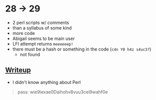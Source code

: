 # 28 -> 29

- 2 perl scripts w/ comments
- than a syllabus of some kind
- more code 
- Abigail seems to be main user
- LFI attempt returns `meeeeeep!`
- there must be a hash or something in the code (`c4n Y0 h4z s4uc3?`)
    - not found

## [Writeup](https://caminek.rocks/2021/06/07/natas28-29/)

- I didn't know anything about Perl

> pass:  wie9iexae0Daihohv8vuu3cei9wahf0e